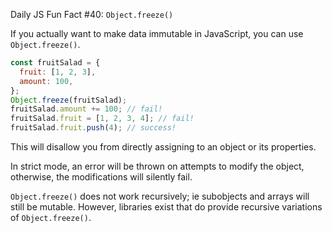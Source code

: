 Daily JS Fun Fact #40: `Object.freeze()`

If you actually want to make data immutable in JavaScript, you can use `Object.freeze()`.

```js
const fruitSalad = {
  fruit: [1, 2, 3],
  amount: 100,
};
Object.freeze(fruitSalad);
fruitSalad.amount += 100; // fail!
fruitSalad.fruit = [1, 2, 3, 4]; // fail!
fruitSalad.fruit.push(4); // success!
```

This will disallow you from directly assigning to an object or its properties.

In strict mode, an error will be thrown on attempts to modify the object, otherwise, the modifications will silently fail.

`Object.freeze()` does not work recursively; ie subobjects and arrays will still be mutable. However, libraries exist that do provide recursive variations of `Object.freeze()`.
